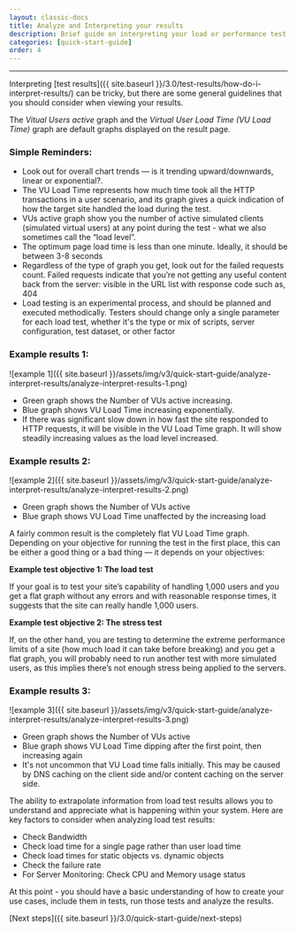 ```yaml
---
layout: classic-docs
title: Analyze and Interpreting your results
description: Brief guide on interpreting your load or performance test results in LoadImpact.
categories: [quick-start-guide]
order: 4
---
```


***

Interpreting [test results]({{ site.baseurl }}/3.0/test-results/how-do-i-interpret-results/) can be tricky, but there are some general guidelines that you should consider when viewing your results.

The *Vitual Users active* graph and the *Virtual User Load Time (VU Load Time)* graph are default graphs displayed on the result page.
### Simple Reminders:

- Look out for overall chart trends — is it trending upward/downwards, linear or exponential?.
- The VU Load Time represents how much time took all the HTTP transactions in a user scenario, and its graph gives a quick indication of how the target site handled the load during the test.
- VUs active graph show you the number of active simulated clients (simulated virtual users) at any point during the test - what we also sometimes call the “load level”.
- The optimum page load time is less than one minute. Ideally, it should be between 3-8 seconds
- Regardless of the type of graph you get, look out for the failed requests count. Failed requests indicate that you’re not getting any useful content back from the server: visible in the URL list with response code such as, 404
- Load testing is an experimental process, and should be planned and executed methodically. Testers should change only a single parameter for each load test, whether it's the type or mix of scripts, server configuration, test dataset, or other factor

### Example results 1:

![example 1]({{ site.baseurl }}/assets/img/v3/quick-start-guide/analyze-interpret-results/analyze-interpret-results-1.png)


- Green graph shows the Number of VUs active increasing.
- Blue graph shows VU Load Time increasing exponentially.
- If there was significant slow down in how fast the site responded to HTTP requests, it will be visible in the VU Load Time graph. It will show steadily increasing values as the load level increased.

### Example results 2:
![example 2]({{ site.baseurl }}/assets/img/v3/quick-start-guide/analyze-interpret-results/analyze-interpret-results-2.png)


- Green graph shows the Number of VUs active
- Blue graph shows VU Load Time unaffected by the increasing load


A fairly common result is the completely flat VU Load Time graph. Depending on your objective for running the test in the first place, this can be either a good thing or a bad thing — it depends on your objectives:


**Example test objective 1: The load test**

If your goal is to test your site’s capability of handling 1,000 users and you get a flat graph without any errors and with reasonable response times, it suggests that the site can really handle 1,000 users.

**Example test objective 2: The stress test**

If, on the other hand, you are testing to determine the extreme performance limits of a site (how much load it can take before breaking) and you get a flat graph, you will probably need to run another test with more simulated users, as this implies there’s not enough stress being applied to the servers.


### Example results 3:
![example 3]({{ site.baseurl }}/assets/img/v3/quick-start-guide/analyze-interpret-results/analyze-interpret-results-3.png)


- Green graph shows the Number of VUs active
- Blue graph shows VU Load Time dipping after the first point, then increasing again
- It's not uncommon that VU Load time falls initially. This may be caused by DNS caching on the client side and/or content caching on the server side.

The ability to extrapolate information from load test results allows you to understand and appreciate what is happening within your system. Here are key factors to consider when analyzing load test results:
- Check Bandwidth
- Check load time for a single page rather than user load time
- Check load times for static objects vs. dynamic objects
- Check the failure rate
- For Server Monitoring: Check CPU and Memory usage status

At this point - you should have a basic understanding of how to create your use cases, include them in tests, run those tests and analyze the results.

[Next steps]({{ site.baseurl }}/3.0/quick-start-guide/next-steps)
